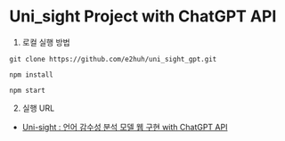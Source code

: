 # Uni_sight Project with ChatGPT API

1. 로컬 실행 방법
```
git clone https://github.com/e2huh/uni_sight_gpt.git

npm install

npm start
```
2. 실행 URL
- [Uni-sight : 언어 감수성 분석 모델 웹 구현 with ChatGPT API](https://e2huh.github.io/uni_sight_gpt/)